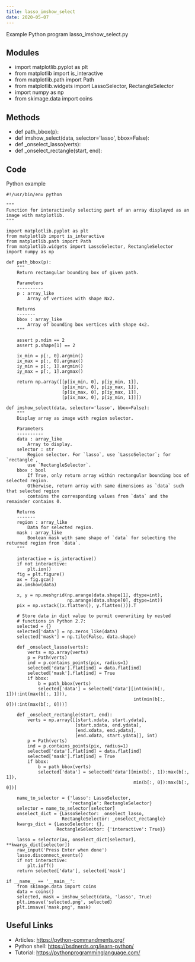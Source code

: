 ```yaml
---
title: lasso_imshow_select
date: 2020-05-07
---
```

Example Python program lasso_imshow_select.py

## Modules

* import matplotlib.pyplot as plt
* from matplotlib import is_interactive
* from matplotlib.path import Path
* from matplotlib.widgets import LassoSelector, RectangleSelector
* import numpy as np
* from skimage.data import coins

## Methods

* def path_bbox(p):
* def imshow_select(data, selector='lasso', bbox=False):
* def _onselect_lasso(verts):
* def _onselect_rectangle(start, end):

## Code

Python example

    #!/usr/bin/env python
    
    """
    Function for interactively selecting part of an array displayed as an image with matplotlib.
    """
    
    import matplotlib.pyplot as plt
    from matplotlib import is_interactive
    from matplotlib.path import Path
    from matplotlib.widgets import LassoSelector, RectangleSelector
    import numpy as np
    
    def path_bbox(p):
        """
        Return rectangular bounding box of given path.
    
        Parameters
        ----------
        p : array_like
            Array of vertices with shape Nx2.
    
        Returns
        -------
        bbox : array_like
            Array of bounding box vertices with shape 4x2.
        """
    
        assert p.ndim == 2
        assert p.shape[1] == 2
        
        ix_min = p[:, 0].argmin()
        ix_max = p[:, 0].argmax()
        iy_min = p[:, 1].argmin()
        iy_max = p[:, 1].argmax()
    
        return np.array([[p[ix_min, 0], p[iy_min, 1]],
                         [p[ix_min, 0], p[iy_max, 1]],
                         [p[ix_max, 0], p[iy_max, 1]],
                         [p[ix_max, 0], p[iy_min, 1]]])
                         
    def imshow_select(data, selector='lasso', bbox=False):
        """
        Display array as image with region selector.
        
        Parameters
        ----------
        data : array_like
            Array to display.
        selector : str
            Region selector. For `lasso`, use `LassoSelector`; for `rectangle`,
            use `RectangleSelector`.
        bbox : bool
            If True, only return array within rectangular bounding box of selected region.
            Otherwise, return array with same dimensions as `data` such that selected region 
            contains the corresponding values from `data` and the remainder contains 0.
    
        Returns
        -------
        region : array_like
            Data for selected region.
        mask : array_like
            Boolean mask with same shape of `data` for selecting the returned region from `data`.
        """
        
        interactive = is_interactive()
        if not interactive:
            plt.ion()
        fig = plt.figure()
        ax = fig.gca()
        ax.imshow(data)
        
        x, y = np.meshgrid(np.arange(data.shape[1], dtype=int),
                           np.arange(data.shape[0], dtype=int))
        pix = np.vstack((x.flatten(), y.flatten())).T
    
        # Store data in dict value to permit overwriting by nested
        # functions in Python 2.7:
        selected = {}
        selected['data'] = np.zeros_like(data)
        selected['mask'] = np.tile(False, data.shape)
        
        def _onselect_lasso(verts):
            verts = np.array(verts)
            p = Path(verts)
            ind = p.contains_points(pix, radius=1)
            selected['data'].flat[ind] = data.flat[ind]
            selected['mask'].flat[ind] = True
            if bbox:
                b = path_bbox(verts)
                selected['data'] = selected['data'][int(min(b[:, 1])):int(max(b[:, 1])),
                                                    int(min(b[:, 0])):int(max(b[:, 0]))]
                
        def _onselect_rectangle(start, end):
            verts = np.array([[start.xdata, start.ydata],
                              [start.xdata, end.ydata],
                              [end.xdata, end.ydata],
                              [end.xdata, start.ydata]], int)
            p = Path(verts)
            ind = p.contains_points(pix, radius=1)
            selected['data'].flat[ind] = data.flat[ind]
            selected['mask'].flat[ind] = True
            if bbox:
                b = path_bbox(verts)
                selected['data'] = selected['data'][min(b[:, 1]):max(b[:, 1]),
                                                    min(b[:, 0]):max(b[:, 0])]
    
        name_to_selector = {'lasso': LassoSelector,
                            'rectangle': RectangleSelector}
        selector = name_to_selector[selector]
        onselect_dict = {LassoSelector: _onselect_lasso,
                         RectangleSelector: _onselect_rectangle}
        kwargs_dict = {LassoSelector: {},
                       RectangleSelector: {'interactive': True}}
        
        lasso = selector(ax, onselect_dict[selector], **kwargs_dict[selector])
        raw_input('Press Enter when done')
        lasso.disconnect_events()
        if not interactive:
            plt.ioff()
        return selected['data'], selected['mask']
    
    if __name__ == '__main__':
        from skimage.data import coins
        data = coins()
        selected, mask = imshow_select(data, 'lasso', True)
        plt.imsave('selected.png', selected)
        plt.imsave('mask.png', mask)
    
    

## Useful Links

- Articles: https://python-commandments.org/
- Python shell: https://bsdnerds.org/learn-python/
- Tutorial: https://pythonprogramminglanguage.com/
